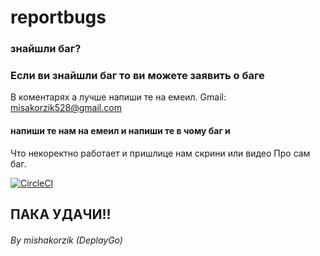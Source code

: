 # reportbugs
### знайшли баг? 
### Если ви знайшли баг то ви можете заявить о баге
В коментарях а лучше напиши те на емеил.
Gmail: misakorzik528@gmail.com 

#### напиши те нам на емеил и напиши те в чому баг и 
Что некоректно работает и пришлице нам скрини или видео 
Про сам баг.

[![CircleCI](https://circleci.com/gh/mumoshu/variant.svg?style=svg)](https://github.com/mishakorzik/mishakorzik.menu.io)


## ПАКА УДАЧИ!!


###### By mishakorzik (DeplayGo)
